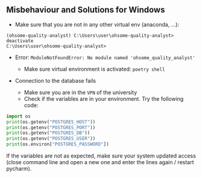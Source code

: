 ## Misbehaviour and Solutions for Windows

- Make sure that you are not in any other virtual env (anaconda, ...):

```
(ohsome-quality-analyst) C:\Users\user\ohsome-quality-analyst> deactivate
C:\Users\user\ohsome-quality-analyst>
```

- Error: `ModuleNotFoundError: No module named 'ohsome_quality_analyst'`
    - Make sure virtual environment is activated: `poetry shell`

- Connection to the database fails
    - Make sure you are in the `VPN` of the university
    - Check if the variables are in your environment. Try the following code:

```python
import os 
print(os.getenv("POSTGRES_HOST"))
print(os.getenv("POSTGRES_PORT"))
print(os.getenv("POSTGRES_DB"))
print(os.getenv("POSTGRES_USER"))
print(os.environ["POSTGRES_PASSWORD"])
```

If the variables are not as expected, make sure your system updated access (close command line and open a new one and enter the lines again / restart pycharm).
